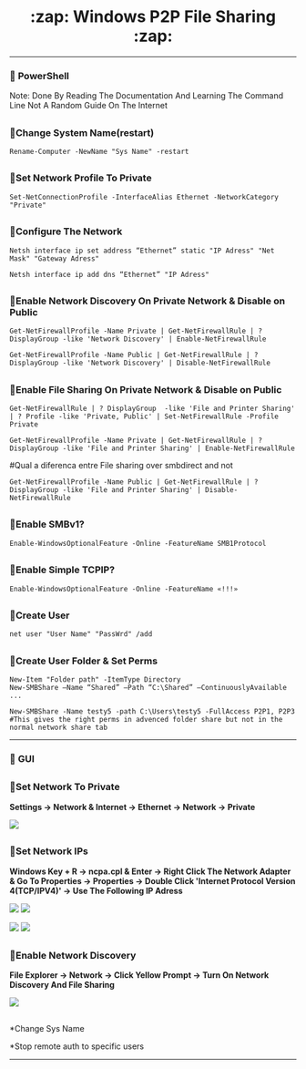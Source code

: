 <h1 align="center">:zap: Windows P2P File Sharing :zap:</h1>

- - -

### :large_blue_diamond: **PowerShell**
Note: Done By Reading The Documentation And Learning The Command Line Not A Random Guide On The Internet
##

### :small_orange_diamond:**Change System Name**(restart)
```shell
Rename-Computer -NewName "Sys Name" -restart
```

##

### :small_orange_diamond:**Set Network Profile To Private**
```shell
Set-NetConnectionProfile -InterfaceAlias Ethernet -NetworkCategory "Private"
```

##

### :small_orange_diamond:**Configure The Network**
```shell
Netsh interface ip set address “Ethernet” static "IP Adress" "Net Mask" "Gateway Adress"
```
```shell
Netsh interface ip add dns “Ethernet” "IP Adress"
```

##

### :small_orange_diamond:**Enable Network Discovery On Private Network & Disable on Public**
```shell
Get-NetFirewallProfile -Name Private | Get-NetFirewallRule | ? DisplayGroup -like 'Network Discovery' | Enable-NetFirewallRule
```
```shell
Get-NetFirewallProfile -Name Public | Get-NetFirewallRule | ? DisplayGroup -like 'Network Discovery' | Disable-NetFirewallRule
```
##

### :small_orange_diamond:**Enable File Sharing On Private Network & Disable on Public**
```shell
Get-NetFirewallRule | ? DisplayGroup  -like 'File and Printer Sharing' | ? Profile -like 'Private, Public' | Set-NetFirewallRule -Profile Private
```
```shell
Get-NetFirewallProfile -Name Private | Get-NetFirewallRule | ? DisplayGroup -like 'File and Printer Sharing' | Enable-NetFirewallRule
```
#Qual a diferenca entre File sharing over smbdirect and not
```shell
Get-NetFirewallProfile -Name Public | Get-NetFirewallRule | ? DisplayGroup -like 'File and Printer Sharing' | Disable-NetFirewallRule
```
##

### :small_orange_diamond:**Enable SMBv1?**
```shell
Enable-WindowsOptionalFeature -Online -FeatureName SMB1Protocol
```

##

### :small_orange_diamond:**Enable Simple TCPIP?**
```shell
Enable-WindowsOptionalFeature -Online -FeatureName «!!!»
```

##

### :small_orange_diamond:**Create  User**
```shell
net user "User Name" "PassWrd" /add
```

##

### :small_orange_diamond:**Create  User Folder & Set Perms**
```shell
New-Item "Folder path" -ItemType Directory
New-SMBShare –Name “Shared” –Path “C:\Shared” –ContinuouslyAvailable ...

New-SMBShare -Name testy5 -path C:\Users\testy5 -FullAccess P2P1, P2P3
#This gives the right perms in advenced folder share but not in the normal network share tab
```

- - -

### :large_blue_diamond: **GUI**

##

### :small_orange_diamond:**Set Network To Private**

**Settings -> Network & Internet -> Ethernet -> Network -> Private**

![](gifs/Network_to_Private.gif)

##

### :small_orange_diamond:**Set Network IPs**
**Windows Key + R -> ncpa.cpl & Enter -> Right Click The Network Adapter & Go To Properties -> Properties -> Double Click 'Internet Protocol Version 4(TCP/IPV4)' -> Use The Following IP Adress**

![](gifs/W+R_ncpa.cpl.gif)
![](gifs/Ethernet_Properties.gif)

![](gifs/IPV4_Properties.gif)
![](gifs/IPV4_Properties_2.gif)

##

### :small_orange_diamond:Enable Network Discovery
**File Explorer -> Network -> Click Yellow Prompt -> Turn On Network Discovery And File Sharing**

![](gifs/TurnOn_NetworkShare.gif)

##

*Change Sys Name

*Stop remote auth to specific users

---
